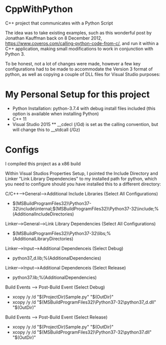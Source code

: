 # CppWithPython
C++ project that communicates with a Python Script

The idea was to take existing examples, such as this wonderful post by Jonathan Kauffman back on 8 December 2012, https://www.coveros.com/calling-python-code-from-c/, and run it within a C++ application, making small modifications to work in conjunction with Python 3. 

To be honest, not a lot of changes were made, however a few key configurations had to be made to accommodate the Version 3 format of python, as well as copying a couple of DLL files for Visual Studio purposes:

# My Personal Setup for this project
- Python Installation: python-3.7.4 with debug install files included (this option is available when installing Python)
- C++ 11
- Visual Studio 2015
** __cdecl (/Gd) is set as the calling convention, but will change this to __stdcall (/Gz) 


# Configs
I compiled this project as a x86 build

Within Visual Studios Properties Setup, I pointed the Include Directory and Linker "Link Library Dependencies" to my installed path for python, which you need to configure should you have installed this to a different directory: 

C/C++-->General-->Additional Include Libraries (Select All Configurations)
- $(MSBuildProgramFiles32)\Python37-32\include\internal;$(MSBuildProgramFiles32)\Python37-32\include;%(AdditionalIncludeDirectories)

Linker-->General-->Link Library Dependencies (Select All Configurations)
- $(MSBuildProgramFiles32)\Python37-32\libs;%(AdditionalLibraryDirectories)

Linker-->Input-->Additional Dependenceis (Select Debug)
- python37_d.lib;%(AdditionalDependencies)

Linker-->Input-->Additional Dependenceis (Select Release)
- python37.lib;%(AdditionalDependencies)

Build Events --> Post-Build Event (Select Debug)
- xcopy /y /d "$(ProjectDir)Sample.py" "$(OutDir)"
- xcopy /y /d "$(MSBuildProgramFiles32)\Python37-32\python37_d.dll" "$(OutDir)"

Build Events --> Post-Build Event (Select Release)
- xcopy /y /d "$(ProjectDir)Sample.py" "$(OutDir)"
- xcopy /y /d "$(MSBuildProgramFiles32)\Python37-32\python37.dll" "$(OutDir)"
